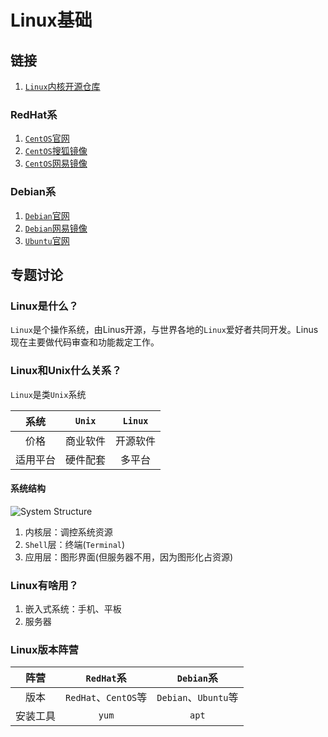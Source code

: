 # Linux基础

## 链接

1. [`Linux`内核开源仓库](https://github.com/torvalds/linux)

### RedHat系

1. [`CentOS`官网](http://www.centos.org/)
2. [`CentOS`搜狐镜像](http://mirrors.sohu.com/centos/)
3. [`CentOS`网易镜像](http://mirrors.163.com/centos/)

### Debian系

1. [`Debian`官网](http://www.debian.org/)
2. [`Debian`网易镜像](http://mirrors.163.com/debian/)
3. [`Ubuntu`官网](https://ubuntu.com/)

## 专题讨论

### Linux是什么？

`Linux`是个操作系统，由Linus开源，与世界各地的`Linux`爱好者共同开发。Linus现在主要做代码审查和功能裁定工作。

### Linux和Unix什么关系？

`Linux`是类`Unix`系统

|   系统   |  `Unix`  | `Linux`  |
| :------: | :------: | :------: |
|   价格   | 商业软件 | 开源软件 |
| 适用平台 | 硬件配套 |  多平台  |

#### 系统结构

![System Structure](https://s3.ax1x.com/2020/11/26/DB6Dc4.jpg)

1. 内核层：调控系统资源
2. `Shell`层：终端(`Terminal`)
3. 应用层：图形界面(但服务器不用，因为图形化占资源)

### Linux有啥用？

1. 嵌入式系统：手机、平板
2. 服务器

### Linux版本阵营

|   阵营   |      `RedHat`系      |      `Debian`系      |
| :------: | :------------------: | :------------------: |
|   版本   | `RedHat`、`CentOS`等 | `Debian`、`Ubuntu`等 |
| 安装工具 |        `yum`         |        `apt`         |
